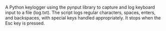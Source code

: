 A Python keylogger using the pynput library to capture and log keyboard input to a file (log.txt). The script logs regular characters, spaces, enters, and backspaces, with special keys handled appropriately. It stops when the Esc key is pressed.

